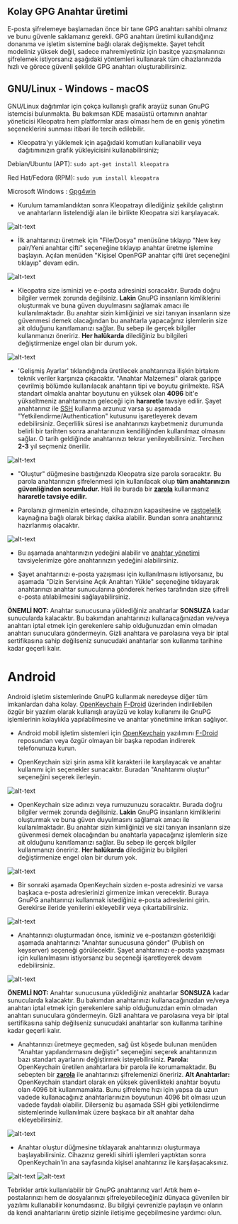 ## Kolay GPG Anahtar üretimi

E-posta şifrelemeye başlamadan önce bir tane GPG anahtarı sahibi olmanız ve bunu güvenle saklamanız gerekli. GPG anahtarı üretimi kullandığınız donanıma ve işletim sistemine bağlı olarak değişmekte. Şayet tehdit modeliniz yüksek değil, sadece mahremiyetiniz için basitçe yazışmalarınızı şifrelemek istiyorsanız aşağıdaki yöntemleri kullanarak tüm cihazlarınızda hızlı ve görece güvenli şekilde GPG anahtarı oluşturabilirsiniz.

## GNU/Linux -  Windows - macOS

GNU/Linux dağıtımlar için çokça kullanışlı grafik arayüz sunan GnuPG istemcisi bulunmakta. Bu bakımsan KDE masaüstü ortamının anahtar yöneticisi Kleopatra hem platformlar arası olması hem de en geniş yönetim seçeneklerini sunması itibari ile tercih edilebilir.

* Kleopatra'yı yüklemek için aşağıdaki komutları kullanabilir veya dağıtımınızın grafik yükleyicisini kullanabilirsiniz;

Debian/Ubuntu (APT): `sudo apt-get install kleopatra`

Red Hat/Fedora (RPM): `sudo yum install kleopatra`

Microsoft Windows   : [Gpg4win](https://www.gpg4win.org/download.html)

* Kurulum tamamlandıktan sonra Kleopatrayı dilediğiniz şekilde çalıştırın ve anahtarların listelendiği alan ile birlikte Kleopatra sizi karşılayacak.

![alt-text](gpg-anahtar-uretimi/kleopatra1.png "Kleopatra ana ekranı")

* İlk anahtarınızı üretmek için "File/Dosya" menüsüne tıklayıp "New key pair/Yeni anahtar çifti" seçeneğine tıklayıp anahtar üretme işlemine başlayın. Açılan menüden "Kişisel OpenPGP anahtar çifti üret seçeneğini tıklayıp" devam edin.

![alt-text](gpg-anahtar-uretimi/kleopatra2.png "Anahtar Çifti Oluşturma Ekranı")

* Kleopatra size isminizi ve e-posta adresinizi soracaktır. Burada doğru bilgiler vermek zorunda değilsiniz. __Lakin__ GnuPG insanların kimliklerini oluşturmak ve buna güven duyulmasını sağlamak amacı ile kullanılmaktadır. Bu anahtar sizin kimliğinizi ve sizi tanıyan insanların size güvenmesi demek olacağından bu anahtarla yapacağınız işlemlerin size ait olduğunu kanıtlamanızı sağlar. Bu sebep ile gerçek bilgiler kullanmanızı öneririz. **Her halükarda** dilediğiniz bu bilgileri değiştirmenize engel olan bir durum yok.

![alt-text](gpg-anahtar-uretimi/kleopatra3.png "ID Bilgilerinin Girimi")

* 'Gelişmiş Ayarlar' tıklandığında üretilecek anahtarınıza ilişkin birtakım teknik veriler karşınıza çıkacaktır. "Anahtar Malzemesi" olarak garipçe çevrilmiş bölümde kullanılacak anahtarın tipi ve boyutu girilmekte. RSA standart olmakla anahtar boyutunu en yüksek olan **4096** bit'e yükseltmeniz anahtarınızın geleceği için **hararetle** tavsiye edilir. Şayet anahtarınız ile [SSH](https://en.wikipedia.org/wiki/Secure_Shell) kullanma arzunuz varsa şu aşamada "Yetkilendirme/Authentication" kutusunu işaretleyerek devam edebilirsiniz. Geçerlilik süresi ise anahtarınızı kaybetmeniz durumunda belirli bir tarihten sonra anahtarınızın kendiliğinden kullanılmaz olmasını sağlar. O tarih geldiğinde anahtarınızı tekrar yenileyebilirsiniz. Tercihen **2-3** yıl seçmeniz önerilir.

![alt-text](gpg-anahtar-uretimi/kleopatra4.png "Anahtar Özellikleri")

* "Oluştur" düğmesine bastığınızda Kleopatra size parola soracaktır. Bu parola anahtarınızın şifrelenmesi için kullanılacak olup **tüm anahtarınızın güvenliğinden sorumludur.** Hali ile burada bir [**zarola**](https://zarola.oyd.org.tr) kullanmanız **hararetle tavsiye edilir.**

* Parolanızı girmenizin ertesinde, cihazınızın kapasitesine ve [rastgelelik](https://en.wikipedia.org/wiki/Randomness) kaynağına bağlı olarak birkaç dakika alabilir. Bundan sonra anahtarınız hazırlanmış olacaktır.

![alt-text](gpg-anahtar-uretimi/kleopatra5.png "Sonuç Ekranı")

* Bu aşamada anahtarınızın yedeğini alabilir ve [anahtar yönetimi](anahtar-saklama.md) tavsiyelerimize göre anahtarınızın yedeğini alabilirsiniz.

* Şayet anahtarınızı e-posta yazışması için kullanılmasını istiyorsanız, bu aşamada "Dizin Servisine Açık Anahtarı Yükle" seçeneğine tıklayarak anahtarınızı anahtar sunucularına gönderek herkes tarafından size şifreli e-posta atılabilmesini sağlayabilirsiniz.

__ÖNEMLİ NOT:__ Anahtar sunucusuna yüklediğiniz anahtarlar **SONSUZA** kadar sunucularda kalacaktır. Bu bakımdan anahtarınızı kullanacağınızdan ve/veya anahtarı iptal etmek için gerekenlere sahip olduğunuzdan emin olmadan anahtarı sunuculara göndermeyin. Gizli anahtara ve parolasına veya bir iptal sertifikasına sahip değilseniz sunucudaki anahtarlar son kullanma tarihine kadar geçerli kalır.

# Android

Android işletim sistemlerinde GnuPG kullanmak neredeyse diğer tüm imkanlardan daha kolay. [OpenKeychain](https://openkeychain.org) [F-Droid](https://f-droid.org) üzerinden indirilebilen özgür bir yazılım olarak kullanışlı arayüzü ve kolay kullanımı ile GnuPG işlemlerinin kolaylıkla yapılabilmesine ve anahtar yönetimine imkan sağlıyor.

* Android mobil işletim sistemleri için [OpenKeychain](https://openkeychain.org) yazılımını [F-Droid](https://f-droid.org) reposundan veya özgür olmayan bir başka repodan indirerek telefonunuza kurun.

* OpenKeychain sizi şirin asma kilit karakteri ile karşılayacak ve anahtar kullanımı için seçenekler sunacaktır. Buradan "Anahtarımı oluştur" seçeneğini seçerek ilerleyin.

![alt-text](gpg-anahtar-uretimi/openkeychain1.png "OpenKeychain Karşılama Ekranı")

* OpenKeychain size adınızı veya rumuzunuzu soracaktır. Burada doğru bilgiler vermek zorunda değilsiniz. __Lakin__ GnuPG insanların kimliklerini oluşturmak ve buna güven duyulmasını sağlamak amacı ile kullanılmaktadır. Bu anahtar sizin kimliğinizi ve sizi tanıyan insanların size güvenmesi demek olacağından bu anahtarla yapacağınız işlemlerin size ait olduğunu kanıtlamanızı sağlar. Bu sebep ile gerçek bilgiler kullanmanızı öneririz. **Her halükarda** dilediğiniz bu bilgileri değiştirmenize engel olan bir durum yok.

![alt-text](gpg-anahtar-uretimi/openkeychain2.png "İsim Girişi")

* Bir sonraki aşamada OpenKeychain sizden e-posta adresinizi ve varsa başkaca e-posta adreslerinizi girmenize imkan verecektir. Buraya GnuPG anahtarınızı kullanmak istediğiniz e-posta adreslerini girin. Gerekirse ileride yenilerini ekleyebilir veya çıkartabilirsiniz.

![alt-text](gpg-anahtar-uretimi/openkeychain3.png "E-posta Girişi")

* Anahtarınızı oluşturmadan önce, isminiz ve e-postanızın gösterildiği aşamada anahtarınızı "Anahtar sunucusuna gönder" (Publish on keyserver) seçeneği görülecektir. Şayet anahtarınızı e-posta yazışması için kullanılmasını istiyorsanız bu seçeneği işaretleyerek devam edebilirsiniz.

![alt-text](gpg-anahtar-uretimi/openkeychain4.png "Anahtar Oluşturma")

__ÖNEMLİ NOT:__ Anahtar sunucusuna yüklediğiniz anahtarlar **SONSUZA** kadar sunucularda kalacaktır. Bu bakımdan anahtarınızı kullanacağınızdan ve/veya anahtarı iptal etmek için gerekenlere sahip olduğunuzdan emin olmadan anahtarı sunuculara göndermeyin. Gizli anahtara ve parolasına veya bir iptal sertifikasına sahip değilseniz sunucudaki anahtarlar son kullanma tarihine kadar geçerli kalır.

* Anahtarınızı üretmeye geçmeden, sağ üst köşede bulunan menüden "Anahtar yapılandırmasını değiştir" seçeneğini seçerek anahtarınızın bazı standart ayarlarını değiştirmek isteyebilirsiniz.
**Parola:** OpenKeychain üretilen anahtarlara bir parola ile korumamaktadır. Bu sebepten bir [**zarola**](https://zarola.oyd.org.tr) ile anahtarınızı şifrelemenizi öneririz.
**Alt Anahtarlar:** OpenKeychain standart olarak en yüksek güvenlikteki anahtar boyutu olan 4096 bit kullanmamakta. Bunu şifreleme hızı için yapsa da uzun vadede kullanacağınız anahtarlarınızın boyutunun 4096 bit olması uzun vadede faydalı olabilir. Dilerseniz bu aşamada SSH gibi yetkilendirme sistemlerinde kullanılmak üzere başkaca bir alt anahtar daha ekleyebilirsiniz.

![alt-text](gpg-anahtar-uretimi/openkeychain7.png "Gelişmiş Anahtar Ayarları")

* Anahtar oluştur düğmesine tıklayarak anahtarınızı oluşturmaya başlayabilirsiniz. Cihazınız gerekli sihirli işlemleri yaptıktan sonra OpenKeychain'in ana sayfasında kişisel anahtarınız ile karşılaşacaksınız.

![alt-text](gpg-anahtar-uretimi/openkeychain5.png)
![alt-text](gpg-anahtar-uretimi/openkeychain6.png)

Tebrikler artık kullanılabilir bir GnuPG anahtarınız var! Artık hem e-postalarınızı hem de dosyalarınızı şifreleyebileceğiniz dünyaca güvenilen bir yazılımı kullanabilir konumdasınız. Bu bilgiyi çevrenizle paylaşın ve onların da kendi anahtarlarını üretip sizinle iletişime geçebilmesine yardımcı olun.
